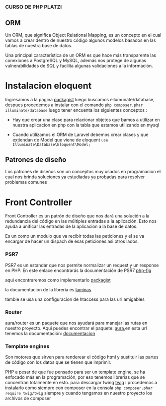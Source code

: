 ### CURSO DE PHP PLATZI

## ORM

Un ORM, que significa Object Relational Mapping, es un concepto en el cual vamos a crear dentro de nuestro código algunos modelos basados en las tablas de nuestra base de datos.

Una principal característica de un ORM es que hace más transparente las conexiones a PostgreSQL y MySQL, además nos protege de algunas vulnerabilidades de SQL y facilita algunas validaciones a la información.

# Instalacion eloquent

Ingresamos a la pagina [packagist](https://packagist.org/) luego buscamos ellumunate/database, despues procedemos a instalar con el comando ``` php composer.phar illuminate/database ``` luego tener encuenta los siguientes conceptos :

- Hay que crear una clase para relacionar objetos que bamos a utilizar en nuestra aplicacion en php con la tabla que estamos utilizando en mysql

- Cuando utilizamos el ORM de Laravel debemos crear clases y que extiendan de Model que viene de eloquent 
``` use Illuminate\Database\Eloquent\Model; ```

## Patrones de diseño

Los patrones de diseños son un conceptos muy usados en programacion el cual nos brinda soluciones ya estudiadas ya probadas para resolver problemas comunes

# Front Controller

Front Controller es un patrón de diseño que nos dará una solución a la redundancia del código en las múltiples entradas a la aplicación. Esto nos ayuda a unificar las entradas de la aplicacion a la base de datos.

Es un como un modulo que va recibir todas las peticiones y el se va encargar de hacer un dispach de esas peticiones asi otros lados.

### PSR7

PSR7 es un estandar que nos permite normalizar un request y un response en PHP. En este enlace encontrarás la documentación de PSR7 [php-fig](https://www.php-fig.org/psr/psr-7/)

aqui encontraremos como implementarlo [packagist](https://packagist.org/packages/laminas/laminas-diactoros)

la documentacion de la libreria es [laminas](https://docs.laminas.dev/laminas-diactoros/)

tambie se usa una configuracion de htaccess para las url amigables

### Router

aura/router es un paquete que nos ayudará para manejar las rutas en nuestro proyecto.
Aquí puedes encontrar el paquete: [aura](https://packagist.org/packages/aura/router),en esta url tenemos la documentación: [documentacion](https://github.com/auraphp/Aura.Router/blob/HEAD/docs/index.md)

### Template engines

Son motores que sirven para renderear el código html y sustituir las partes de código con los datos que se tienen que imprimir.

PHP a pesar de que fue pensado para ser un template engine, se ha enfocado más en la programación, por eso tenemos librerías que se concentran totalmente en esto. para descargar twing [twig](https://packagist.org/packages/twig/twig) i procedemos a instalarlo como siempre con composer en la consola ``` php composer.phar require twig/twig ``` siempre y cuando tengamos en nuestro proyecto los archivos de composer




